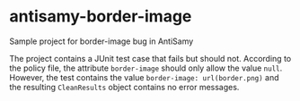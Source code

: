 # antisamy-border-image
Sample project for border-image bug in AntiSamy

The project contains a JUnit test case that fails but should not.
According to the policy file, the attribute `border-image` should only allow the value `null`. However, the test contains the value `border-image: url(border.png)` and the resulting `CleanResults` object contains no error messages.
